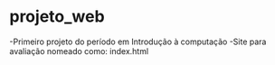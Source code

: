 # projeto_web
-Primeiro projeto do período em Introdução à computação
-Site para avaliação nomeado como: index.html
